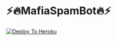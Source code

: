 # ⚡🔥MafiaSpamBot🔥⚡

[![Deploy To Heroku](https://www.herokucdn.com/deploy/button.svg)](https://heroku.com/deploy) 
